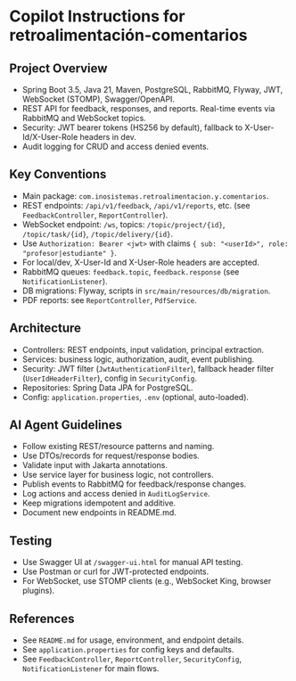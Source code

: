 # Copilot Instructions for retroalimentación-comentarios

## Project Overview
- Spring Boot 3.5, Java 21, Maven, PostgreSQL, RabbitMQ, Flyway, JWT, WebSocket (STOMP), Swagger/OpenAPI.
- REST API for feedback, responses, and reports. Real-time events via RabbitMQ and WebSocket topics.
- Security: JWT bearer tokens (HS256 by default), fallback to X-User-Id/X-User-Role headers in dev.
- Audit logging for CRUD and access denied events.

## Key Conventions
- Main package: `com.inosistemas.retroalimentacion.y.comentarios`.
- REST endpoints: `/api/v1/feedback`, `/api/v1/reports`, etc. (see `FeedbackController`, `ReportController`).
- WebSocket endpoint: `/ws`, topics: `/topic/project/{id}`, `/topic/task/{id}`, `/topic/delivery/{id}`.
- Use `Authorization: Bearer <jwt>` with claims `{ sub: "<userId>", role: "profesor|estudiante" }`.
- For local/dev, X-User-Id and X-User-Role headers are accepted.
- RabbitMQ queues: `feedback.topic`, `feedback.response` (see `NotificationListener`).
- DB migrations: Flyway, scripts in `src/main/resources/db/migration`.
- PDF reports: see `ReportController`, `PdfService`.

## Architecture
- Controllers: REST endpoints, input validation, principal extraction.
- Services: business logic, authorization, audit, event publishing.
- Security: JWT filter (`JwtAuthenticationFilter`), fallback header filter (`UserIdHeaderFilter`), config in `SecurityConfig`.
- Repositories: Spring Data JPA for PostgreSQL.
- Config: `application.properties`, `.env` (optional, auto-loaded).

## AI Agent Guidelines
- Follow existing REST/resource patterns and naming.
- Use DTOs/records for request/response bodies.
- Validate input with Jakarta annotations.
- Use service layer for business logic, not controllers.
- Publish events to RabbitMQ for feedback/response changes.
- Log actions and access denied in `AuditLogService`.
- Keep migrations idempotent and additive.
- Document new endpoints in README.md.

## Testing
- Use Swagger UI at `/swagger-ui.html` for manual API testing.
- Use Postman or curl for JWT-protected endpoints.
- For WebSocket, use STOMP clients (e.g., WebSocket King, browser plugins).

## References
- See `README.md` for usage, environment, and endpoint details.
- See `application.properties` for config keys and defaults.
- See `FeedbackController`, `ReportController`, `SecurityConfig`, `NotificationListener` for main flows.
